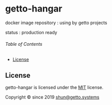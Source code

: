 # getto-hangar

docker image repository : using by getto projects

status : production ready


###### Table of Contents

- [License](#License)


## License

getto-hangar is licensed under the [MIT](LICENSE) license.

Copyright &copy; since 2019 shun@getto.systems
